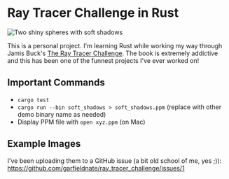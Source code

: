 # Ray Tracer Challenge in Rust

![Two shiny spheres with soft shadows](https://user-images.githubusercontent.com/778453/76680715-33437400-65eb-11ea-9a32-cf4536543d43.png)

This is a personal project. I'm learning Rust while working my way through Jamis Buck's [The Ray Tracer Challenge](http://raytracerchallenge.com/). The book is extremely addictive and this has been one of the funnest projects I've ever worked on!

## Important Commands

* `cargo test`
* `cargo run --bin soft_shadows > soft_shadows.ppm` (replace with other demo binary name as needed)
* Display PPM file with `open xyz.ppm` (on Mac)

## Example Images

I've been uploading them to a GitHub issue (a bit old school of me, yes ;)): https://github.com/garfieldnate/ray_tracer_challenge/issues/1
